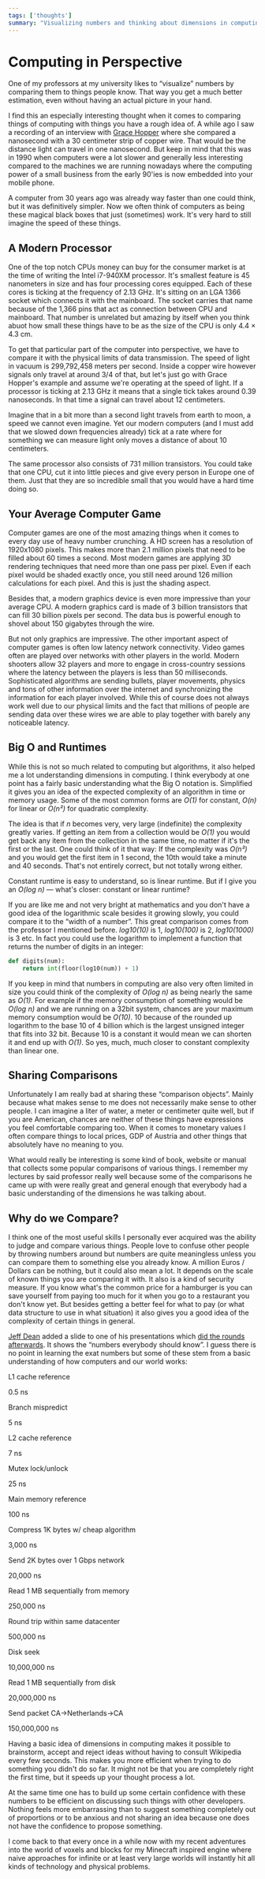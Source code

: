 ```yaml
---
tags: ['thoughts']
summary: "Visualizing numbers and thinking about dimensions in computing."
---
```


# Computing in Perspective

One of my professors at my university likes to “visualize” numbers by
comparing them to things people know.  That way you get a much better
estimation, even without having an actual picture in your hand.

I find this an especially interesting thought when it comes to comparing
things of computing with things you have a rough idea of.  A while ago I
saw a recording of an interview with [Grace Hopper](http://en.wikipedia.org/wiki/Grace_Hopper) where she compared a
nanosecond with a 30 centimeter strip of copper wire.  That would be the
distance light can travel in one nanosecond.  But keep in mind that this
was in 1990 when computers were a lot slower and generally less
interesting compared to the machines we are running nowadays where the
computing power of a small business from the early 90'ies is now embedded
into your mobile phone.

A computer from 30 years ago was already way faster than one could think,
but it was definitively simpler.  Now we often think of computers as being
these magical black boxes that just (sometimes) work.  It's very hard to
still imagine the speed of these things.

## A Modern Processor

One of the top notch CPUs money can buy for the consumer market is at the
time of writing the Intel i7-940XM processor.  It's smallest feature is 45
nanometers in size and has four processing cores equipped.  Each of these
cores is ticking at the frequency of 2.13 GHz.  It's sitting on an LGA
1366 socket which connects it with the mainboard.  The socket carries that
name because of the 1,366 pins that act as connection between CPU and
mainboard.  That number is unrelated but amazing by itself when you think
abuot how small these things have to be as the size of the CPU is only
4.4 × 4.3 cm.

To get that particular part of the computer into perspective, we have to
compare it with the physical limits of data transmission.  The speed of
light in vacuum is 299,792,458 meters per second.  Inside a copper wire
however signals only travel at around 3/4 of that, but let's just go with
Grace Hopper's example and assume we're operating at the speed of light.
If a processor is ticking at 2.13 GHz it means that a single tick takes
around 0.39 nanoseconds.  In that time a signal can travel about 12
centimeters.

Imagine that in a bit more than a second light travels from earth to moon,
a speed we cannot even imagine.  Yet our modern computers (and I must add
that we slowed down frequencies already) tick at a rate where for
something we can measure light only moves a distance of about 10
centimeters.

The same processor also consists of 731 million transistors.  You could
take that one CPU, cut it into little pieces and give every person in
Europe one of them.  Just that they are so incredible small that you would
have a hard time doing so.

## Your Average Computer Game

Computer games are one of the most amazing things when it comes to every
day use of heavy number crunching.  A HD screen has a resolution of
1920x1080 pixels.  This makes more than 2.1 million pixels that need to be
filled about 60 times a second.  Most modern games are applying 3D
rendering techniques that need more than one pass per pixel.  Even if each
pixel would be shaded exactly once, you still need around 126 million
calculations for each pixel.  And this is just the shading aspect.

Besides that, a modern graphics device is even more impressive than your
average CPU.  A modern graphics card is made of 3 billion transistors that
can fill 30 billion pixels per second.  The data bus is powerful enough to
shovel about 150 gigabytes through the wire.

But not only graphics are impressive.  The other important aspect of
computer games is often low latency network connectivity.  Video games
often are played over networks with other players in the world.  Modern
shooters allow 32 players and more to engage in cross-country sessions
where the latency between the players is less than 50 milliseconds.
Sophisticated algorithms are sending bullets, player movements, physics
and tons of other information over the internet and synchronizing the
information for each player involved.  While this of course does not
always work well due to our physical limits and the fact that millions of
people are sending data over these wires we are able to play together with
barely any noticeable latency.

## Big O and Runtimes

While this is not so much related to computing but algorithms, it also
helped me a lot understanding dimensions in computing.  I think everybody
at one point has a fairly basic understanding what the Big O notation is.
Simplified it gives you an idea of the expected complexity of an algorithm
in time or memory usage.  Some of the most common forms are *O(1)* for
constant, *O(n)* for linear or *O(n²)* for quadratic complexity.

The idea is that if *n* becomes very, very large (indefinite) the
complexity greatly varies.  If getting an item from a collection would be
*O(1)* you would get back any item from the collection in the same time,
no matter if it's the first or the last.  One could think of it that way:
If the complexity was *O(n²)* and you would get the first item in 1
second, the 10th would take a minute and 40 seconds.  That's not entirely
correct, but not totally wrong either.

Constant runtime is easy to understand, so is linear runtime.  But if I
give you an *O(log n)* — what's closer: constant or linear runtime?

If you are like me and not very bright at mathematics and you don't have a
good idea of the logarithmic scale besides it growing slowly, you could
compare it to the “width of a number”.  This great comparison comes from
the professor I mentioned before.  *log10(10)* is 1, *log10(100)* is 2,
*log10(1000)* is 3 etc.  In fact you could use the logarithm to implement
a function that returns the number of digits in an integer:

```python
def digits(num):
    return int(floor(log10(num)) + 1)
```

If you keep in mind that numbers in computing are also very often limited
in size you could think of the complexity of *O(log n)* as being nearly
the same as *O(1)*.  For example if the memory consumption of something
would be *O(log n)* and we are running on a 32bit system, chances are your
maximum memory consumption would be *O(10)*.  10 because of the rounded up
logarithm to the base 10 of 4 billion which is the largest unsigned
integer that fits into 32 bit.  Because 10 is a constant it would mean we
can shorten it and end up with *O(1)*.  So yes, much, much closer to
constant complexity than linear one.

## Sharing Comparisons

Unfortunately I am really bad at sharing these “comparison objects”.
Mainly because what makes sense to me does not necessarily make sense to
other people.  I can imagine a liter of water, a meter or centimeter quite
well, but if you are American, chances are neither of these things have
expressions you feel comfortable comparing too.  When it comes to monetary
values I often compare things to local prices, GDP of Austria and other
things that absolutely have no meaning to you.

What would really be interesting is some kind of book, website or manual
that collects some popular comparisons of various things.  I remember my
lectures by said professor really well because some of the comparisons he
came up with were really great and general enough that everybody had a
basic understanding of the dimensions he was talking about.

## Why do we Compare?

I think one of the most useful skills I personally ever acquired was the
ability to judge and compare various things.  People love to confuse other
people by throwing numbers around but numbers are quite meaningless unless
you can compare them to something else you already know.  A million Euros
/ Dollars can be nothing, but it could also mean a lot.  It depends on the
scale of known things you are comparing it with.  It also is a kind of
security measure.  If you know what's the common price for a hamburger is
you can save yourself from paying too much for it when you go to a
restaurant you don't know yet.  But besides getting a better feel for what
to pay (or what data structure to use in what situation) it also gives you
a good idea of the complexity of certain things in general.

[Jeff Dean](http://research.google.com/people/jeff/index.html) added a
slide to one of his presentations which [did the rounds afterwards](http://axisofeval.blogspot.com/2010/11/numbers-everybody-should-know.html).
It shows the “numbers everybody should know”.  I guess there is no point
in learning the exat numbers but some of these stem from a basic
understanding of how computers and our world works:

L1 cache reference

0.5 ns

Branch mispredict

5 ns

L2 cache reference

7 ns

Mutex lock/unlock

25 ns

Main memory reference

100 ns

Compress 1K bytes w/ cheap algorithm

3,000 ns

Send 2K bytes over 1 Gbps network

20,000 ns

Read 1 MB sequentially from memory

250,000 ns

Round trip within same datacenter

500,000 ns

Disk seek

10,000,000 ns

Read 1 MB sequentially from disk

20,000,000 ns

Send packet CA->Netherlands->CA

150,000,000 ns

Having a basic idea of dimensions in computing makes it possible to
brainstorm, accept and reject ideas without having to consult Wikipedia
every few seconds.  This makes you more efficient when trying to do
something you didn't do so far.  It might not be that you are completely
right the first time, but it speeds up your thought process a lot.

At the same time one has to build up some certain confidence with these
numbers to be efficient on discussing such things with other developers.
Nothing feels more embarrassing than to suggest something completely out
of proportions or to be anxious and not sharing an idea because one does
not have the confidence to propose something.

I come back to that every once in a while now with my recent adventures
into the world of voxels and blocks for my Minecraft inspired engine where
naive approaches for infinite or at least very large worlds will instantly
hit all kinds of technology and physical problems.
